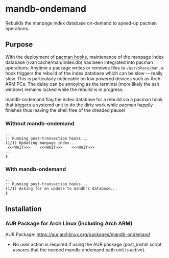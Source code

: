 # mandb-ondemand
Rebuilds the manpage index database on-demand to speed-up pacman operations.

## Purpose
With the deployment of [pacman hooks](https://wiki.archlinux.org/index.php/User:Allan/Pacman_Hooks), maintenance of the manpage index database (/var/cache/man/index.db) has been integrated into pacman operations.  Anytime a package writes or removes files to `/usr/share/man`, a hook triggers the rebuild of the index database which can be slow -- really slow.  This is particularly noticeable on low powered devices such as Arch ARM PCs.  The delay can be annoying as the terminal (more likely the ssh window) remains locked while the rebuild is in progress.

mandb-ondemand flag the index database for a rebuild via a pacman hook that triggers a systemd unit to do the dirty work while pacman happily finishes thus leaving the shell free of the dreaded pause!

### Without mandb-ondemand
```
...
:: Running post-transaction hooks...
(1/1) Updating manpage index...
 <<<WAIT>>>    <<<WAIT>>>    <<<WAIT>>>
...
$
```
### With mandb-ondemand
```
...
:: Running post-transaction hooks...
(1/1) Asking for an update to mandb's database...
$
```

## Installation
### AUR Package for Arch Linux (including Arch ARM)
AUR Package: https://aur.archlinux.org/packages/mandb-ondemand

* No user action is required if using the AUR package (post_install script assures that the needed mandb-ondemand.path unit is active).

